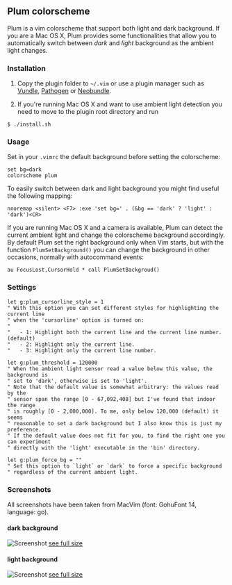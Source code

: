 ## Plum colorscheme

Plum is a vim colorscheme that support both light and dark background.
If you are a Mac OS X, Plum provides some functionalities that
allow you to automatically switch between *dark* and *light* background
as the ambient light changes.


### Installation

1. Copy the plugin folder to `~/.vim` or use a plugin manager such as
[Vundle](https://github.com/gmarik/vundle), [Pathogen](https://github.com/tpope/vim-pathogen)
or [Neobundle](https://github.com/Shougo/neobundle.vim).

2. If you're running Mac OS X and want to use ambient light detection you need to move to the
plugin root directory and run
```
$ ./install.sh
```

### Usage

Set in your `.vimrc` the default background before setting the colorscheme:
```vim
set bg=dark
colorscheme plum
```

To easily switch between dark and light background you might find useful the following mapping:
```vim
nnoremap <silent> <F7> :exe 'set bg=' . (&bg == 'dark' ? 'light' : 'dark')<CR>
```

If you are running Mac OS X  and a camera is available, Plum can detect the
current ambient light and change the colorscheme background accordingly. By
default Plum set the right background only when Vim starts, but with the
function `PlumSetBackground()` you can change the background in other
occasions, normally with autocommand events:
```vim
au FocusLost,CursorHold * call PlumSetBackgroud()
```


### Settings

```vim
let g:plum_cursorline_style = 1
" With this option you can set different styles for highlighting the current line
" when the 'cursorline' option is turned on:
"
"   - 1: Highlight both the current line and the current line number. (default)
"   - 2: Highlight only the current line.
"   - 3: Highlight only the current line number.

let g:plum_threshold = 120000
" When the ambient light sensor read a value below this value, the background is
" set to 'dark', otherwise is set to 'light'.
" Note that the default value is somewhat arbitrary: the values read by the
" sensor span the range [0 - 67,092,408] but I've found that indoor the range
" is roughly [0 - 2,000,000]. To me, only below 120,000 (default) it seems
" reasonable to set a dark background but I also know this is just my preference.
" If the default value does not fit for you, to find the right one you can experiment
" directly with the 'light' executable in the 'bin' directory.

let g:plum_force_bg = ""
" Set this option to `light` or `dark` to force a specific background
" regardless of the current ambient light.
```


### Screenshots

All screenshots have been taken from MacVim (font: GohuFont 14, language: go).

#### dark background
![Screenshot](extra/dark.jpg "The plum colorscheme with dark background (language: go)")
[see full size](https://raw.github.com/gcmt/plum.vim/master/extra/dark.jpg)

#### light background
![Screenshot](extra/light.jpg "The plum colorscheme with light background (language: go)")
[see full size](https://raw.github.com/gcmt/plum.vim/master/extra/light.jpg)
